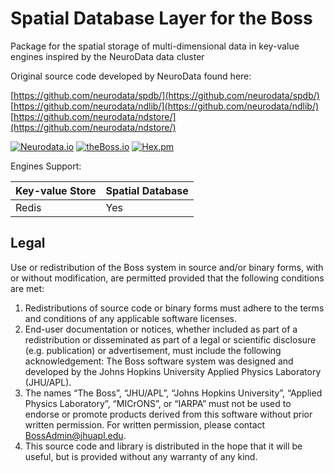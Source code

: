# Spatial Database Layer for the Boss 

Package for the spatial storage of multi-dimensional data in key-value engines inspired by the NeuroData data cluster

Original source code developed by NeuroData found here: 

[https://github.com/neurodata/spdb/](https://github.com/neurodata/spdb/)
[https://github.com/neurodata/ndlib/](https://github.com/neurodata/ndlib/)
[https://github.com/neurodata/ndstore/](https://github.com/neurodata/ndstore/)

[![Neurodata.io](https://img.shields.io/badge/Visit-neurodata.io-ff69b4.svg)](http://neurodata.io/)
[![theBoss.io](https://img.shields.io/badge/visit-theBoss.io-blue.svg)](http://theBoss.io/)
[![Hex.pm](https://img.shields.io/hexpm/l/plug.svg)](http://www.apache.org/licenses/LICENSE-2.0.html)

Engines Support:

| Key-value Store   | Spatial Database  
| ----------------- | -----------------      
| Redis             | Yes               
         

## Legal

Use or redistribution of the Boss system in source and/or binary forms, with or without modification, are permitted provided that the following conditions are met:
 
1. Redistributions of source code or binary forms must adhere to the terms and conditions of any applicable software licenses.
2. End-user documentation or notices, whether included as part of a redistribution or disseminated as part of a legal or scientific disclosure (e.g. publication) or advertisement, must include the following acknowledgement:  The Boss software system was designed and developed by the Johns Hopkins University Applied Physics Laboratory (JHU/APL). 
3. The names “The Boss”, “JHU/APL”, “Johns Hopkins University”, “Applied Physics Laboratory”, “MICrONS”, or “IARPA” must not be used to endorse or promote products derived from this software without prior written permission. For written permission, please contact BossAdmin@jhuapl.edu.
4. This source code and library is distributed in the hope that it will be useful, but is provided without any warranty of any kind.


